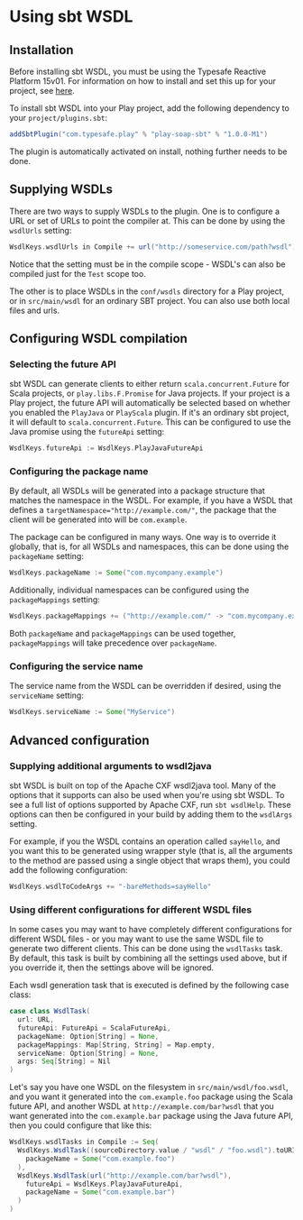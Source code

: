 # Using sbt WSDL

## Installation

Before installing sbt WSDL, you must be using the Typesafe Reactive Platform 15v01.  For information on how to install and set this up for your project, see [here](http://typesafe.com/account/id).

To install sbt WSDL into your Play project, add the following dependency to your `project/plugins.sbt`:

```scala
addSbtPlugin("com.typesafe.play" % "play-soap-sbt" % "1.0.0-M1")
```

The plugin is automatically activated on install, nothing further needs to be done.

## Supplying WSDLs

There are two ways to supply WSDLs to the plugin.  One is to configure a URL or set of URLs to point the compiler at.  This can be done by using the `wsdlUrls` setting:

```scala
WsdlKeys.wsdlUrls in Compile += url("http://someservice.com/path?wsdl")
```

Notice that the setting must be in the compile scope - WSDL's can also be compiled just for the `Test` scope too.

The other is to place WSDLs in the `conf/wsdls` directory for a Play project, or in `src/main/wsdl` for an ordinary SBT project.  You can also use both local files and urls.

## Configuring WSDL compilation

### Selecting the future API

sbt WSDL can generate clients to either return `scala.concurrent.Future` for Scala projects, or `play.libs.F.Promise` for Java projects.  If your project is a Play project, the future API will automatically be selected based on whether you enabled the `PlayJava` or `PlayScala` plugin.  If it's an ordinary sbt project, it will default to `scala.concurrent.Future`.  This can be configured to use the Java promise using the `futureApi` setting:

```scala
WsdlKeys.futureApi := WsdlKeys.PlayJavaFutureApi
```

### Configuring the package name

By default, all WSDLs will be generated into a package structure that matches the namespace in the WSDL.  For example, if you have a WSDL that defines a `targetNamespace="http://example.com/"`, the package that the client will be generated into will be `com.example`.

The package can be configured in many ways.  One way is to override it globally, that is, for all WSDLs and namespaces, this can be done using the `packageName` setting:

```scala
WsdlKeys.packageName := Some("com.mycompany.example")
```

Additionally, individual namespaces can be configured using the `packageMappings` setting:

```scala
WsdlKeys.packageMappings += ("http://example.com/" -> "com.mycompany.example")
```

Both `packageName` and `packageMappings` can be used together, `packageMappings` will take precedence over `packageName`.

### Configuring the service name

The service name from the WSDL can be overridden if desired, using the `serviceName` setting:

```scala
WsdlKeys.serviceName := Some("MyService")
```

## Advanced configuration

### Supplying additional arguments to wsdl2java

sbt WSDL is built on top of the Apache CXF wsdl2java tool.  Many of the options that it supports can also be used when you're using sbt WSDL.  To see a full list of options supported by Apache CXF, run `sbt wsdlHelp`.  These options can then be configured in your build by adding them to the `wsdlArgs` setting.

For example, if you the WSDL contains an operation called `sayHello`, and you want this to be generated using wrapper style (that is, all the arguments to the method are passed using a single object that wraps them), you could add the following configuration:

```scala
WsdlKeys.wsdlToCodeArgs += "-bareMethods=sayHello"
```

### Using different configurations for different WSDL files

In some cases you may want to have completely different configurations for different WSDL files - or you may want to use the same WSDL file to generate two different clients.  This can be done using the `wsdlTasks` task.  By default, this task is built by combining all the settings used above, but if you override it, then the settings above will be ignored.

Each wsdl generation task that is executed is defined by the following case class:

```scala
case class WsdlTask(
  url: URL, 
  futureApi: FutureApi = ScalaFutureApi,
  packageName: Option[String] = None, 
  packageMappings: Map[String, String] = Map.empty,
  serviceName: Option[String] = None,
  args: Seq[String] = Nil
)
```

Let's say you have one WSDL on the filesystem in `src/main/wsdl/foo.wsdl`, and you want it generated into the `com.example.foo` package using the Scala future API, and another WSDL at `http://example.com/bar?wsdl` that you want generated into the `com.example.bar` package using the Java future API, then you could configure that like this:

```scala
WsdlKeys.wsdlTasks in Compile := Seq(
  WsdlKeys.WsdlTask((sourceDirectory.value / "wsdl" / "foo.wsdl").toURI.toURL),
    packageName = Some("com.example.foo")
  ),
  WsdlKeys.WsdlTask(url("http://example.com/bar?wsdl"),
    futureApi = WsdlKeys.PlayJavaFutureApi,
    packageName = Some("com.example.bar")
  )
)
```
